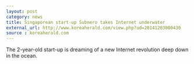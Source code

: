 ```yaml
---
layout: post
category: news
title: Singaporean start-up Subnero takes Internet underwater
external_url: http://www.koreaherald.com/view.php?ud=20141203000430
source : koreaherald.com
---
```


The 2-year-old start-up is dreaming of a new Internet revolution deep down in the ocean.
